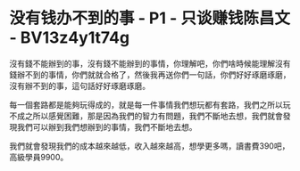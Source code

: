 # 没有钱办不到的事 - P1 - 只谈赚钱陈昌文 - BV13z4y1t74g

沒有錢不能辦到的事，沒有錢不能辦到的事情，你理解吧，你們啥時候能理解沒有錢辦不到的事情，你們就就合格了，然後我再送你們一句話，你們好好琢磨琢磨，沒有辦不到的事，這句話好好琢磨琢磨。

每一個套路都是能夠玩得成的，就是每一件事情我們想玩都有套路，我們之所以玩不成之所以感覺困難，那是因為我們的智力有問題，我們不斷地去想，我們就會發現我們可以辦到我們想辦到的事情，我們不斷地去想。

我們就會發現我們的成本越來越低，收入越來越高，想學更多嗎，讀書費390吧，高級學員9900。